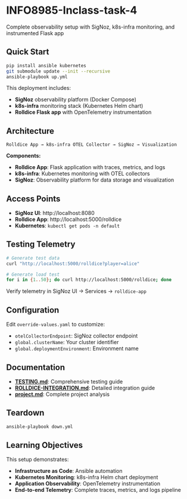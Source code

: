 # INFO8985-Inclass-task-4

Complete observability setup with SigNoz, k8s-infra monitoring, and instrumented Flask app

## Quick Start

```bash
pip install ansible kubernetes
git submodule update --init --recursive
ansible-playbook up.yml
```

This deployment includes:

- **SigNoz** observability platform (Docker Compose)
- **k8s-infra** monitoring stack (Kubernetes Helm chart)
- **Rolldice Flask app** with OpenTelemetry instrumentation

## Architecture

```
Rolldice App → k8s-infra OTEL Collector → SigNoz → Visualization
```

**Components:**

- **Rolldice App**: Flask application with traces, metrics, and logs
- **k8s-infra**: Kubernetes monitoring with OTEL collectors
- **SigNoz**: Observability platform for data storage and visualization

## Access Points

- **SigNoz UI**: http://localhost:8080
- **Rolldice App**: http://localhost:5000/rolldice
- **Kubernetes**: `kubectl get pods -n default`

## Testing Telemetry

```bash
# Generate test data
curl "http://localhost:5000/rolldice?player=alice"

# Generate load test
for i in {1..50}; do curl http://localhost:5000/rolldice; done
```

Verify telemetry in SigNoz UI → Services → `rolldice-app`

## Configuration

Edit `override-values.yaml` to customize:

- `otelCollectorEndpoint`: SigNoz collector endpoint
- `global.clusterName`: Your cluster identifier
- `global.deploymentEnvironment`: Environment name

## Documentation

- **[TESTING.md](TESTING.md)**: Comprehensive testing guide
- **[ROLLDICE-INTEGRATION.md](ROLLDICE-INTEGRATION.md)**: Detailed integration guide
- **[project.md](project.md)**: Complete project analysis

## Teardown

```bash
ansible-playbook down.yml
```

## Learning Objectives

This setup demonstrates:

- **Infrastructure as Code**: Ansible automation
- **Kubernetes Monitoring**: k8s-infra Helm chart deployment
- **Application Observability**: OpenTelemetry instrumentation
- **End-to-end Telemetry**: Complete traces, metrics, and logs pipeline
